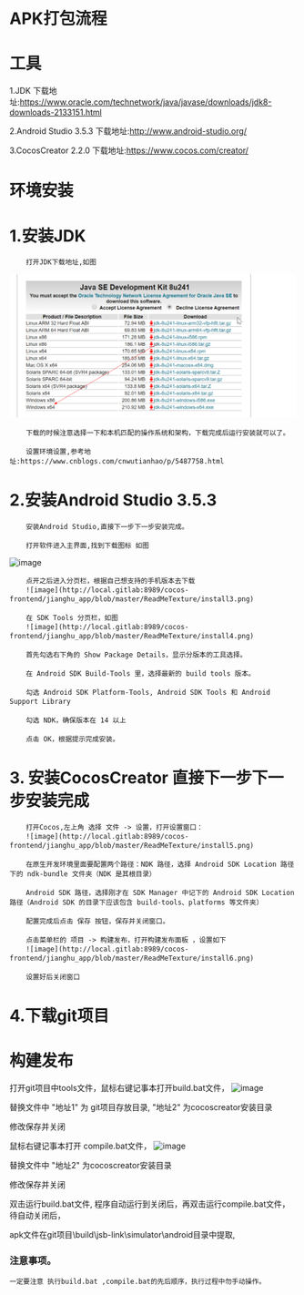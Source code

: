 # APK打包流程

# 工具

 1.JDK  下载地址:https://www.oracle.com/technetwork/java/javase/downloads/jdk8-downloads-2133151.html
 
 2.Android Studio 3.5.3 下载地址:http://www.android-studio.org/
 
 3.CocosCreator 2.2.0  下载地址:https://www.cocos.com/creator/
 
 
# 环境安装

#  1.安装JDK
		打开JDK下载地址,如图
![image](/ReadMeTexture/install1.png)  
    
		下载的时候注意选择一下和本机匹配的操作系统和架构，下载完成后运行安装就可以了。
   
		设置环境设置,参考地址:https://www.cnblogs.com/cnwutianhao/p/5487758.html

#  2.安装Android Studio 3.5.3
		安装Android Studio,直接下一步下一步安装完成。
		
		打开软件进入主界面,找到下载图标 如图
![image](https://encrypted-tbn0.gstatic.com/images?q=tbn%3AANd9GcT1qxJ4xoEOxxr1ejRBdnH-bxXW0DrwCdSZ115UvbL6nOmtPBb7) 
		
		点开之后进入分页栏，根据自己想支持的手机版本去下载
		![image](http://local.gitlab:8989/cocos-frontend/jianghu_app/blob/master/ReadMeTexture/install3.png) 
		
		在 SDK Tools 分页栏，如图
		![image](http://local.gitlab:8989/cocos-frontend/jianghu_app/blob/master/ReadMeTexture/install4.png) 
		
		首先勾选右下角的 Show Package Details，显示分版本的工具选择。

		在 Android SDK Build-Tools 里，选择最新的 build tools 版本。

		勾选 Android SDK Platform-Tools, Android SDK Tools 和 Android Support Library

		勾选 NDK，确保版本在 14 以上
		
		点击 OK，根据提示完成安装。
		
#  3.	安装CocosCreator 直接下一步下一步安装完成
		
		打开Cocos,左上角 选择 文件 -> 设置，打开设置窗口：
		![image](http://local.gitlab:8989/cocos-frontend/jianghu_app/blob/master/ReadMeTexture/install5.png) 
		
		在原生开发环境里面要配置两个路径：NDK 路径，选择 Android SDK Location 路径下的 ndk-bundle 文件夹（NDK 是其根目录）
		
		Android SDK 路径，选择刚才在 SDK Manager 中记下的 Android SDK Location 路径（Android SDK 的目录下应该包含 build-tools、platforms 等文件夹）
		
		配置完成后点击 保存 按钮，保存并关闭窗口。

	    点击菜单栏的 项目 -> 构建发布，打开构建发布面板 ，设置如下 
		![image](http://local.gitlab:8989/cocos-frontend/jianghu_app/blob/master/ReadMeTexture/install6.png) 
		
		设置好后关闭窗口
		
#  4.下载git项目	

#  构建发布

   打开git项目中tools文件，鼠标右键记事本打开build.bat文件，
   ![image](http://local.gitlab:8989/cocos-frontend/jianghu_app/blob/master/ReadMeTexture/set1.png) 
   
   替换文件中 "地址1" 为 git项目存放目录,  "地址2" 为cocoscreator安装目录
  
   修改保存并关闭
   
   鼠标右键记事本打开 compile.bat文件，
   ![image](http://local.gitlab:8989/cocos-frontend/jianghu_app/blob/master/ReadMeTexture/set2.png) 
   
   替换文件中 "地址2" 为cocoscreator安装目录
   
   修改保存并关闭
   
   双击运行build.bat文件, 程序自动运行到关闭后，再双击运行compile.bat文件，待自动关闭后，
   
   apk文件在git项目\build\jsb-link\simulator\android目录中提取,
   

### 注意事项。

	一定要注意 执行build.bat ,compile.bat的先后顺序，执行过程中勿手动操作。
	
	
	
	
	
	
	
	
	
	

